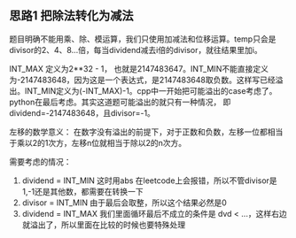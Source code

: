 ## 思路1 把除法转化为减法

题目明确不能用乘、除、模运算，我们只使用加减法和位移运算。temp只会是divisor的2、4、8...倍，每当dividend减去i倍的divisor，就往结果里加i。

INT_MAX 定义为2**32 - 1， 也就是2147483647。INT_MIN不能直接定义为-2147483648，因为这是一个表达式，是2147483648取负数。这样写已经溢出。INT_MIN定义为(-INT_MAX)-1。cpp中一开始把可能溢出的case考虑了。python在最后考虑。其实这道题可能溢出的就只有一种情况， 即dividend=-2147483648，且divisor=-1。


左移的数学意义：
在数字没有溢出的前提下，对于正数和负数，左移一位都相当于乘以2的1次方，左移n位就相当于除以2的n次方。

需要考虑的情况：

1. dividend = INT_MIN
  这时用abs 在leetcode上会报错，所以不管divisor是1,-1还是其他数，都需要在转换一下
2. divisor = INT_MIN
  由于最后会取整，所以这个结果必然是0
3. dividend = INT_MAX
  我们里面循环最后不成立的条件是 dvd < ...，这样右边就溢出了，所以里面在比较的时候也要特殊处理
